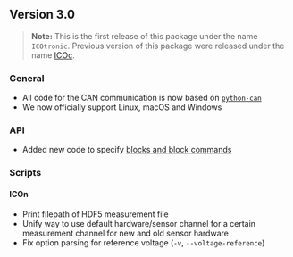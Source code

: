 ## Version 3.0

> **Note:** This is the first release of this package under the name `ICOtronic`. Previous version of this package were released under the name [ICOc](https://pypi.org/project/icoc).

### General

- All code for the CAN communication is now based on [`python-can`](https://python-can.readthedocs.io)
- We now officially support Linux, macOS and Windows

### API

- Added new code to specify [blocks and block commands](https://mytoolit.github.io/Documentation/#blocks)

### Scripts

#### ICOn

- Print filepath of HDF5 measurement file
- Unify way to use default hardware/sensor channel for a certain measurement channel for new and old sensor hardware
- Fix option parsing for reference voltage (`-v`, `--voltage-reference`)

